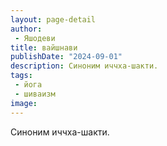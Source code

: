```yaml
---
layout: page-detail
author:
 - Яшодеви
title: вайшнави
publishDate: "2024-09-01"
description: Синоним иччха-шакти.
tags:
 - йога
 - шиваизм
image: 
---
```


Синоним иччха-шакти.

